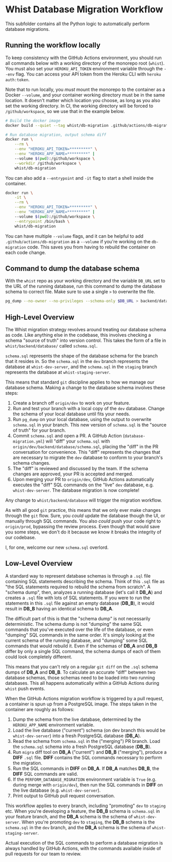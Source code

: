 # Whist Database Migration Workflow

This subfolder contains all the Python logic to automatically perform database migrations.

## Running the workflow locally

To keep consistency with the GitHub Actions environment, you should run all commands below with a working directory of the monorepo root (`whist`). You must also set your `HEROKU_API_TOKEN` environment variable through the `--env` flag. You can access your API token from the Heroku CLI with `heroku auth:token`.

Note that to run locally, you _must_ mount the monorepo to the container as a Docker `--volume`, and your container working directory must be in the same location. It doesn't matter which location you choose, as long as you also set the working directory. In CI, the working directory will be forced to `/github/workspace`, so we use that in the example below.

```bash
# Build the docker image
docker build --quiet --tag whist/db-migration .github/actions/db-migration

# Run database migration, output schema diff
docker run \
    --rm \
    --env "HEROKU_API_TOKEN=*********" \
    --env "HEROKU_APP_NAME=*********" |
    --volume $(pwd):/github/workspace \
    --workdir /github/workspace \
    whist/db-migration
```

You can also add a `--entrypoint` and `-it` flag to start a shell inside the container.

```bash
docker run \
    -it \
    --rm \
    --env "HEROKU_API_TOKEN=*********" \
    --env "HEROKU_APP_NAME=*********" |
    --volume $(pwd):/github/workspace \
    --entrypoint /bin/bash \
    whist/db-migration
```

You can have multiple `--volume` flags, and it can be helpful to add `.github/actions/db-migration` as a `--volume` if you're working on the `db-migration` code. This saves you from having to rebuild the container on each code change.

## Command to dump the database schema

With the `whist` repo as your working directory and the variable `DB_URL` set to the URL of the running database, run this command to dump the database schema to correct file. Make sure to use a single `>` to overwrite the file.

```bash
pg_dump --no-owner --no-privileges --schema-only $DB_URL > backend/database/schema.sql
```

## High-Level Overview

The Whist migration strategy revolves around treating our database schema as code. Like anything else in the codebase, this involves checking a schema "source of truth" into version control. This takes the form of a file in `whist/backend/database/` called `schema.sql`.

`schema.sql` represents the shape of the database schema for the branch that it resides in. So the `schema.sql` in the `dev` branch represents the database at `whist-dev-server`, and the `schema.sql` in the `staging` branch represents the database at `whist-staging-server`.

This means that standard `git` discipline applies to how we manage our database schema. Making a change to the database schema involves these steps:

1. Create a branch off `origin/dev` to work on your feature.
2. Run and test your branch with a local copy of the `dev` database. Change the schema of your local database until fits your needs.
3. Run `pg_dump` on your local database, using the output to overwrite `schema.sql` in your branch. This new version of `schema.sql` is the "source of truth" for your branch.
4. Commit `schema.sql` and open a PR. A GitHub Action (`database-migration.yml`) will "diff" your `schema.sql` with `origin/dev/backend/database/schema.sql`, placing the "diff" in the PR conversation for convenience. This "diff" represents the changes that are necessary to migrate the `dev` database to conform to your branch's schema changes.
5. The "diff" is reviewed and discussed by the team. If the schema changes are approved, your PR is accepted and merged.
6. Upon merging your PR to `origin/dev`, GitHub Actions automatically executes the "diff" SQL commands on the "live" `dev` database, e.g. `whist-dev-server`. The database migration is now complete!

Any change to `whist/backend/database` will trigger the migration workflow.

As with all good `git` practice, this means that we only ever make changes through the `git` flow. Sure, you _could_ update the database though the UI, or manually through SQL commands. You also _could_ push your code right to `origin/prod`, bypassing the review process. Even though that would save you some steps, we don't do it because we know it breaks the integrity of our codebase.

I, for one, welcome our new `schema.sql` overlord.

## Low-Level Overview

A standard way to represent database schemas is through a `.sql` file containing SQL statements describing the schema. Think of this `.sql` file as "the SQL statements required to rebuild the schema from scratch". A "schema dump", then, analyzes a running database (let's call it **DB_A**) and creates a `.sql` file with lots of SQL statements. If you were to run the statements in this `.sql` file against an empty database (**DB_B**), it would result in **DB_B** having an identical schema to **DB_A**.

The difficult part of this is that the "schema dump" is not necessarily deterministic. The schema dump is not "dumping" the same SQL commands that you've executed over the life of the database, or even "dumping" SQL commands in the same order. It's simply looking at the current schema of the running database, and "dumping" some SQL commands that would rebuild it. Even if the schemas of **DB_A** and **DB_B** differ by only a single SQL command, the schema dumps of each of them could look completely different.

This means that you can't rely on a regular `git diff` on the `.sql` schema dumps of **DB_A** and **DB_B**. To calculate an accurate "diff" between two database schemas, those schemas need to be loaded into two running databases. This all happens automatically within a GitHub Actions during `whist` push events.

When the GitHub Actions migration workflow is triggered by a pull request, a container is spun up from a PostgreSQL image. The steps taken in the container are roughly as follows:

1. Dump the schema from the live database, determined by the `HEROKU_APP_NAME` environment variable.
2. Load the live database ("current") schema (on dev branch this would be `whist-dev-server`) into a fresh PostgreSQL database (**DB_A**).
3. Read the schema from `schema.sql` in the ("merging") PR branch. Load the `schema.sql` schema into a fresh PostgreSQL database (**DB_B**).
4. Run `migra` diff tool on **DB_A** ("current") and **DB_B** ("merging"), produce a **DIFF** `.sql` file. **DIFF** contains the SQL commands necessary to perform the migration.
5. Run the SQL commands in **DIFF** on **DB_A**. If **DB_A** matches **DB_B**, the **DIFF** SQL commands are valid.
6. If the `PERFORM_DATABASE_MIGRATION` environment variable is `True` (e.g. during merge with `origin/dev`), then run the SQL commands in **DIFF** on the live database (e.g. `whist-dev-server`).
7. Print output to GitHub pull request conversation.

This workflow applies to every branch, including "promoting" `dev` to `staging` etc. When you're developing a feature, the **DB_B** schema is `schema.sql` in your feature branch, and the **DB_A** schema is the schema of `whist-dev-server`. When you're promoting `dev` to `staging`, the **DB_B** schema is the `schema.sql` in the `dev` branch, and the **DB_A** schema is the schema of `whist-staging-server`.

Actual execution of the SQL commands to perform a database migration is always handled by GitHub Actions, with the commands available inside of pull requests for our team to review.
